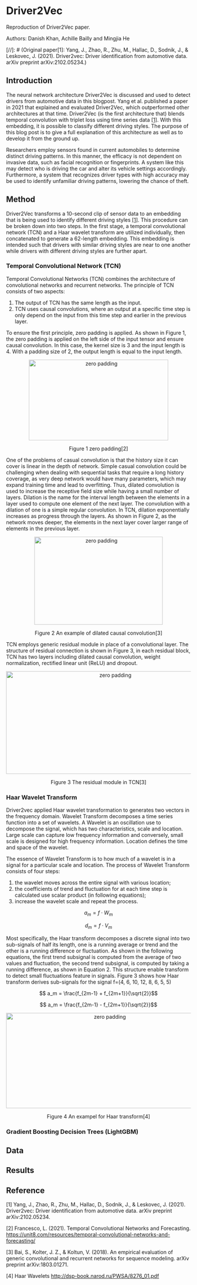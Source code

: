 # Driver2Vec
Reproduction of Driver2Vec paper. 

Authors: Danish Khan, Achille Bailly and Mingjia He 

[//]: # (Original paper[1]: Yang, J., Zhao, R., Zhu, M., Hallac, D., Sodnik, J., & Leskovec, J. (2021). Driver2vec: Driver identification from automotive data. arXiv preprint arXiv:2102.05234.)

## Introduction
The neural network architecture Driver2Vec is discussed and used to detect drivers from automotive data in this blogpost. Yang et al. published a paper in 2021 that explained and evaluated Driver2Vec, which outperformed other architectures at that time. Driver2Vec (is the first architecture that) blends temporal convolution with triplet loss using time series data [[1]](#1). With this embedding, it is possible to classify different driving styles. The purpose of this blog post is to give a full explanation of this architecture as well as to develop it from the ground up.

Researchers employ sensors found in current automobiles to determine distinct driving patterns. In this manner, the efficacy is not dependent on invasive data, such as facial recognition or fingerprints. A system like this may detect who is driving the car and alter its vehicle settings accordingly. Furthermore, a system that recognizes driver types with high accuracy may be used to identify unfamiliar driving patterns, lowering the chance of theft.

## Method
Driver2Vec transforms a 10-second clip of sensor data to an embedding that is being used to identify different driving styles [[1]](#1). This procedure can be broken down into two steps. In the first stage, a temporal convolutional network (TCN) and a Haar wavelet transform are utilized individually, then concatenated to generate a 62-length embedding. This embedding is intended such that drivers with similar driving styles are near to one another while drivers with different driving styles are further apart.

### Temporal Convolutional Network (TCN)
Temporal Convolutional Networks (TCN) combines the architecture of convolutional networks and recurrent networks. 
The principle of TCN consists of two aspects: 

1. The output of TCN has the same length as the input. 
2. TCN uses causal convolutions, where an output at a specific time step is only depend on the input from this time step and earlier in the previous layer.

To ensure the first principle, zero padding is applied. As shown in Figure 1, the zero padding is applied on the left side of the input tensor and ensure causal convolution. In this case, the kernel size is 3 and the input length is 4. With a padding size of 2, the output length is equal to the input length. 

<div align=center><img width="380" height="220" alt="zero padding" src="https://user-images.githubusercontent.com/101323945/161212963-e3fcf12a-edd9-4c15-9f1a-f37c42b28ab2.png"/></div>

<p align="center">Figure 1 zero padding[2]</p>

One of the problems of casual convolution is that the history size it can cover is linear in the depth of network. Simple casual convolution could be challenging when dealing with sequential tasks that require a long history coverage, as very deep network would have many parameters, which may expand training time and lead to overfitting. Thus, dilated convolution is used to increase the receptive field size while having a small number of layers. Dilation is the name for the interval length between the elements in a layer used to compute one element of the next layer. The convolution with a dilation of one is a simple regular convolution. In TCN, dilation exponentially increases as progress through the layers. As shown in Figure 2, as the network moves deeper, the elements in the next layer cover larger range of elements in the previous layer.

<div align=center><img width="350" height="240" alt="zero padding" src="https://user-images.githubusercontent.com/101323945/161215806-812c7e4f-661e-49a6-b189-e8ad72517d3c.png"/></div>

<p align="center">Figure 2 An example of dilated causal convolution[3]</p>

TCN employs generic residual module in place of a convolutional layer. The structure of residual connection is shown in Figure 3, in each residual block, TCN has two layers including dilated causal convolution, weight normalization, rectified linear unit (ReLU) and dropout. 

<div align=center><img width="580" height="280" alt="zero padding" src="https://user-images.githubusercontent.com/101323945/161216087-b0570b3b-dcf5-4b4b-87ef-6c2ea2abfc77.png"/></div>

<p align="center">Figure 3 The residual module in TCN[3]</p>


### Haar Wavelet Transform 

Driver2vec applied Haar wavelet transformation to generates two vectors in the frequency domain. Wavelet Transform decomposes a time series function into a set of wavelets. A Wavelet is an oscillation use to decompose the signal, which has two characteristics, scale and location. Large scale can capture low frequency information and conversely, small scale is designed for high frequency information. Location defines the time and space of the wavelet. 

The essence of Wavelet Transform is to how much of a wavelet is in a signal for a particular scale and location. The process of Wavelet Transform consists of four steps: 

1) the wavelet moves across the entire signal with various location;
2) the coefficients of trend and fluctuation for at each time step is calculated use scalar product (in following equations);
3) increase the wavelet scale and repeat the process.

$$a_{m}=f \cdot W_{m}$$

$$d_m = f \cdot V_m$$

Most specifically, the Haar transform decomposes a discrete signal into two sub-signals of half its length, one is a running average or trend and the other is a running difference or fluctuation. As shown in the following equations, the first trend subsignal is computed from the average of two values and fluctuation, the second trend subsignal, is computed by taking a running difference, as shown in Equation 2. This structure enable transform to detect small fluctuations feature in signals. Figure 3 shows how Haar transform derives sub-signals for the signal f=(4, 6, 10, 12, 8, 6, 5, 5)

$$ a_m = \frac{f_{2m-1} + f_{2m+1}}{\sqrt{2}}$$

$$ a_m = \frac{f_{2m-1} - f_{2m+1}}{\sqrt{2}}$$

<div align=center><img width="550" height="260" alt="zero padding" src="https://user-images.githubusercontent.com/101323945/161373770-d9e80326-a68f-4522-9e99-5868b88a912d.png"/></div>

<p align="center">Figure 4 An exampel for Haar transform[4]</p>

### Gradient Boosting Decision Trees (LightGBM)

## Data
## Results
## Reference
<a id="1">[1]</a>  Yang, J., Zhao, R., Zhu, M., Hallac, D., Sodnik, J., & Leskovec, J. (2021). Driver2vec: Driver identification from automotive data. arXiv preprint arXiv:2102.05234.

[2] Francesco, L. (2021). Temporal Convolutional Networks and Forecasting. https://unit8.com/resources/temporal-convolutional-networks-and-forecasting/

[3] Bai, S., Kolter, J. Z., & Koltun, V. (2018). An empirical evaluation of generic convolutional and recurrent networks for sequence modeling. arXiv preprint arXiv:1803.01271.

[4] Haar Wavelets http://dsp-book.narod.ru/PWSA/8276_01.pdf
